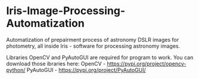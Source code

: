 # Iris-Image-Processing-Automatization
Automatization of prepairment process of astronomy DSLR images for photometry, all inside Iris - software for processing astronomy images.

Libraries OpenCV and PyAutoGUI are required for program to work.
You can download those ibraries here:
OpenCV      -    https://pypi.org/project/opencv-python/
PyAutoGUI   -    https://pypi.org/project/PyAutoGUI/
